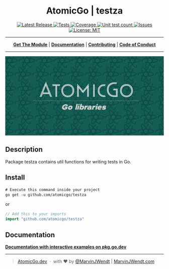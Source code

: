 <h1 align="center">AtomicGo | testza</h1>

<p align="center">

<a href="https://github.com/atomicgo/testza/releases">
<img src="https://img.shields.io/github/v/release/atomicgo/testza?style=flat-square" alt="Latest Release">
</a>

<a href="https://codecov.io/gh/atomicgo/testza" target="_blank">
<img src="https://img.shields.io/github/workflow/status/atomicgo/testza/Go?label=tests&style=flat-square" alt="Tests">
</a>

<a href="https://codecov.io/gh/atomicgo/testza" target="_blank">
<img src="https://img.shields.io/codecov/c/gh/atomicgo/testza?color=magenta&logo=codecov&style=flat-square" alt="Coverage">
</a>

<a href="https://codecov.io/gh/atomicgo/testza">
<!-- unittestcount:start --><img src="https://img.shields.io/badge/Unit_Tests-640-magenta?style=flat-square" alt="Unit test count"><!-- unittestcount:end -->
</a>

<a href="https://github.com/atomicgo/testza/issues">
<img src="https://img.shields.io/github/issues/atomicgo/testza.svg?style=flat-square" alt="Issues">
</a>

<a href="https://opensource.org/licenses/MIT" target="_blank">
<img src="https://img.shields.io/badge/License-MIT-yellow.svg?style=flat-square" alt="License: MIT">
</a>

</p>

---

<p align="center">
<strong><a href="#install">Get The Module</a></strong>
|
<strong><a href="https://pkg.go.dev/github.com/atomicgo/testza#section-documentation" target="_blank">Documentation</a></strong>
|
<strong><a href="https://github.com/atomicgo/atomicgo/blob/main/CONTRIBUTING.md" target="_blank">Contributing</a></strong>
|
<strong><a href="https://github.com/atomicgo/atomicgo/blob/main/CODE_OF_CONDUCT.md" target="_blank">Code of Conduct</a></strong>
</p>

---

<p align="center">
  <img src="https://raw.githubusercontent.com/atomicgo/atomicgo/main/assets/header.png" alt="AtomicGo">
</p>

## Description

Package testza contains util functions for writing tests in Go.

## Install

```console
# Execute this command inside your project
go get -u github.com/atomicgo/testza
```

or

```go
// Add this to your imports
import "github.com/atomicgo/testza"
```

## Documentation

[**Documentation with interactive examples on pkg.go.dev**](https://pkg.go.dev/github.com/atomicgo/testza#section-documentation)



---

> [AtomicGo.dev](https://atomicgo.dev) &nbsp;&middot;&nbsp;
> with ❤️ by [@MarvinJWendt](https://github.com/MarvinJWendt) |
> [MarvinJWendt.com](https://marvinjwendt.com)
